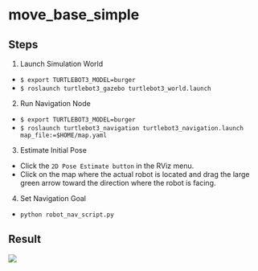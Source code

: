 # move_base_simple

## Steps
1. Launch Simulation World
  - `$ export TURTLEBOT3_MODEL=burger`
  - `$ roslaunch turtlebot3_gazebo turtlebot3_world.launch`
  
2. Run Navigation Node
  - `$ export TURTLEBOT3_MODEL=burger`
  - `$ roslaunch turtlebot3_navigation turtlebot3_navigation.launch map_file:=$HOME/map.yaml`
  
3. Estimate Initial Pose
  - Click the `2D Pose Estimate button` in the RViz menu.
  - Click on the map where the actual robot is located and drag the large green arrow toward the direction where the robot is facing.

4. Set Navigation Goal
  - `python robot_nav_script.py`

## Result

<img src = 'Screenshot from 2021-07-10 18-43-14.png'>
